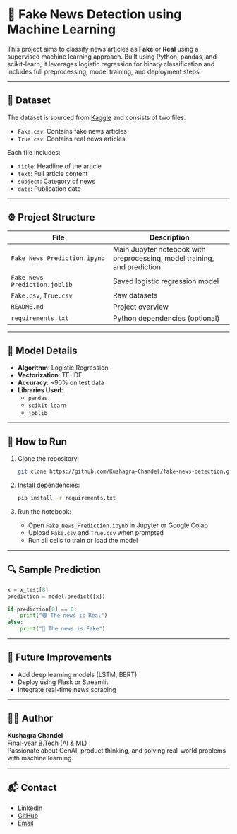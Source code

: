 # 📰 Fake News Detection using Machine Learning

This project aims to classify news articles as **Fake** or **Real** using a supervised machine learning approach. Built using Python, pandas, and scikit-learn, it leverages logistic regression for binary classification and includes full preprocessing, model training, and deployment steps.

---

## 📂 Dataset

The dataset is sourced from [Kaggle](https://www.kaggle.com/clmentbisaillon/fake-and-real-news-dataset) and consists of two files:

- `Fake.csv`: Contains fake news articles
- `True.csv`: Contains real news articles

Each file includes:
- `title`: Headline of the article  
- `text`: Full article content  
- `subject`: Category of news  
- `date`: Publication date  

---

## ⚙️ Project Structure

| File | Description |
|------|-------------|
| `Fake_News_Prediction.ipynb` | Main Jupyter notebook with preprocessing, model training, and prediction |
| `Fake News Prediction.joblib` | Saved logistic regression model |
| `Fake.csv`, `True.csv` | Raw datasets |
| `README.md` | Project overview |
| `requirements.txt` | Python dependencies (optional)

---

## 🧠 Model Details

- **Algorithm**: Logistic Regression  
- **Vectorization**: TF-IDF  
- **Accuracy**: ~90% on test data  
- **Libraries Used**:
  - `pandas`
  - `scikit-learn`
  - `joblib`

---

## 🚀 How to Run

1. Clone the repository:
   ```bash
   git clone https://github.com/Kushagra-Chandel/fake-news-detection.git
   ```

2. Install dependencies:
   ```bash
   pip install -r requirements.txt
   ```

3. Run the notebook:
   - Open `Fake_News_Prediction.ipynb` in Jupyter or Google Colab
   - Upload `Fake.csv` and `True.csv` when prompted
   - Run all cells to train or load the model

---

## 🔍 Sample Prediction

```python
x = x_test[8]
prediction = model.predict([x])

if prediction[0] == 0:
    print("🟢 The news is Real")
else:
    print("🔴 The news is Fake")
```

---

## 📌 Future Improvements

- Add deep learning models (LSTM, BERT)
- Deploy using Flask or Streamlit
- Integrate real-time news scraping

---

## 🙋‍♂️ Author

**Kushagra Chandel**  
Final-year B.Tech (AI & ML)  
Passionate about GenAI, product thinking, and solving real-world problems with machine learning.

---

## 📬 Contact

- [LinkedIn](https://www.linkedin.com/in/kushagra-chandel)
- [GitHub](https://github.com/Kushagra-Chandel)
- [Email](chandelkushagra@gmail.com)
```

